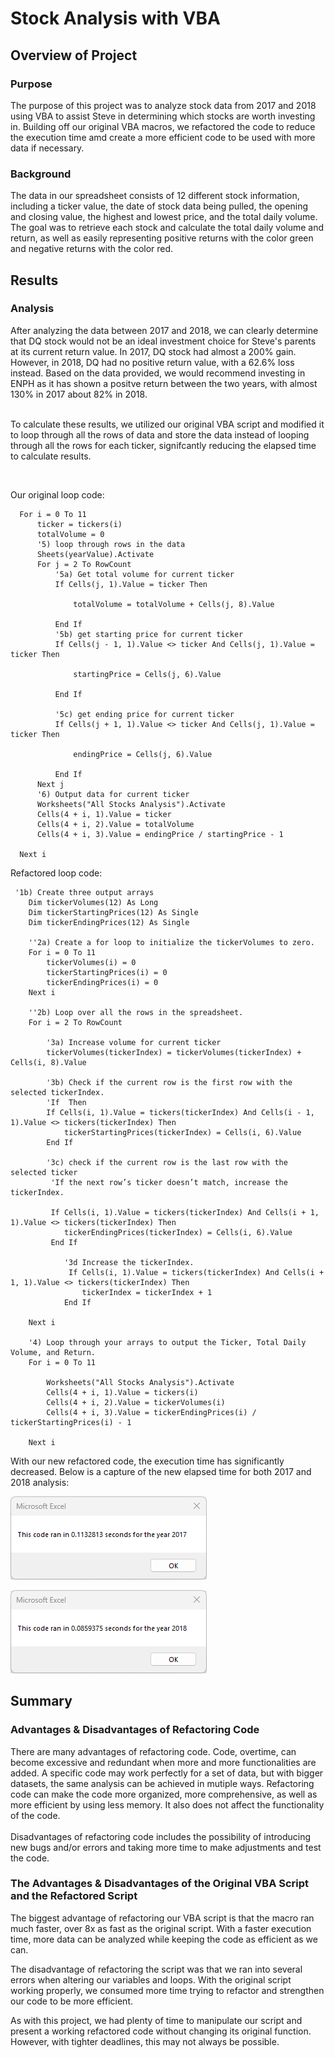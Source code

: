 # Stock Analysis with  VBA

## Overview of Project
### Purpose
The purpose of this project was to analyze stock data from 2017 and 2018 using VBA to assist Steve in determining which stocks are worth investing in. Building off our original VBA macros, we refactored the code to reduce the execution time amd create a more efficient code to be used with more data if necessary.

### Background
The data in our spreadsheet consists of 12 different stock information, including a ticker value, the date of stock data being pulled, the opening and closing value, the highest and lowest price, and the total daily volume. The goal was to retrieve each stock and calculate the total daily volume and return, as well as easily representing positive returns with the color green and negative returns with the color red.

## Results
### Analysis
After analyzing the data between 2017 and 2018, we can clearly determine that DQ stock would not be an ideal investment choice for Steve's parents at its current return value. In 2017, DQ stock had almost a 200% gain. However, in 2018, DQ had no positive return value, with a 62.6% loss instead. Based on the data provided, we would recommend investing in ENPH as it has shown a positve return between the two years, with almost 130% in 2017 about 82% in 2018.
<br>
<br>


To calculate these results, we utilized our original VBA script and modified it to loop through all the rows of data and store the data instead of looping through all the rows for each ticker, signifcantly reducing the elapsed time to calculate results.

<br>

Our original loop code:

 ```
   For i = 0 To 11
       ticker = tickers(i)
       totalVolume = 0
       '5) loop through rows in the data
       Sheets(yearValue).Activate
       For j = 2 To RowCount
           '5a) Get total volume for current ticker
           If Cells(j, 1).Value = ticker Then

               totalVolume = totalVolume + Cells(j, 8).Value

           End If
           '5b) get starting price for current ticker
           If Cells(j - 1, 1).Value <> ticker And Cells(j, 1).Value = ticker Then

               startingPrice = Cells(j, 6).Value

           End If

           '5c) get ending price for current ticker
           If Cells(j + 1, 1).Value <> ticker And Cells(j, 1).Value = ticker Then

               endingPrice = Cells(j, 6).Value

           End If
       Next j
       '6) Output data for current ticker
       Worksheets("All Stocks Analysis").Activate
       Cells(4 + i, 1).Value = ticker
       Cells(4 + i, 2).Value = totalVolume
       Cells(4 + i, 3).Value = endingPrice / startingPrice - 1

   Next i
   ```
   
Refactored loop code:
```
 '1b) Create three output arrays
    Dim tickerVolumes(12) As Long
    Dim tickerStartingPrices(12) As Single
    Dim tickerEndingPrices(12) As Single
    
    ''2a) Create a for loop to initialize the tickerVolumes to zero.
    For i = 0 To 11
        tickerVolumes(i) = 0
        tickerStartingPrices(i) = 0
        tickerEndingPrices(i) = 0
    Next i
   
    ''2b) Loop over all the rows in the spreadsheet.
    For i = 2 To RowCount
    
        '3a) Increase volume for current ticker
        tickerVolumes(tickerIndex) = tickerVolumes(tickerIndex) + Cells(i, 8).Value
        
        '3b) Check if the current row is the first row with the selected tickerIndex.
        'If  Then
        If Cells(i, 1).Value = tickers(tickerIndex) And Cells(i - 1, 1).Value <> tickers(tickerIndex) Then
            tickerStartingPrices(tickerIndex) = Cells(i, 6).Value
        End If
        
        '3c) check if the current row is the last row with the selected ticker
         'If the next row’s ticker doesn’t match, increase the tickerIndex.

         If Cells(i, 1).Value = tickers(tickerIndex) And Cells(i + 1, 1).Value <> tickers(tickerIndex) Then
            tickerEndingPrices(tickerIndex) = Cells(i, 6).Value
         End If

            '3d Increase the tickerIndex.
             If Cells(i, 1).Value = tickers(tickerIndex) And Cells(i + 1, 1).Value <> tickers(tickerIndex) Then
                tickerIndex = tickerIndex + 1
            End If
    
    Next i
    
    '4) Loop through your arrays to output the Ticker, Total Daily Volume, and Return.
    For i = 0 To 11
        
        Worksheets("All Stocks Analysis").Activate
        Cells(4 + i, 1).Value = tickers(i)
        Cells(4 + i, 2).Value = tickerVolumes(i)
        Cells(4 + i, 3).Value = tickerEndingPrices(i) / tickerStartingPrices(i) - 1
        
    Next i
```

With our new refactored code, the execution time has significantly decreased. Below is a capture of the new elapsed time for both 2017 and 2018 analysis:


![VBA 2017 Screenshot](./Resources/VBA_Challenge_2017.png) 

![VBA 2018 Screenshot](./Resources/VBA_Challenge_2018.png)


## Summary
### Advantages & Disadvantages of Refactoring Code
There are many advantages of refactoring code. Code, overtime, can become excessive and redundant when more and more functionalities are added. A specific code may work perfectly for a set of data, but with bigger datasets, the same analysis can be achieved in mutiple ways. Refactoring code can make the code more organized, more comprehensive, as well as more efficient by using less memory. It also does not affect the functionality of the code.
<br>
<br>
Disadvantages of refactoring code includes the possibility of introducing new bugs and/or errors and taking more time to make adjustments and test the code.


### The Advantages & Disadvantages of the Original VBA Script and the Refactored Script
The biggest advantage of refactoring our VBA script is that the macro ran much faster, over 8x as fast as the original script. With a faster execution time, more data can be analyzed while keeping the code as efficient as we can.

The disadvantage of refactoring the script was that we ran into several errors when altering our variables and loops. With the original script working properly, we consumed more time trying to refactor and strengthen our code to be more efficient. 

As with this project, we had plenty of time to manipulate our script and present a working refactored code without changing its original function. However, with tighter deadlines, this may not always be possible.

